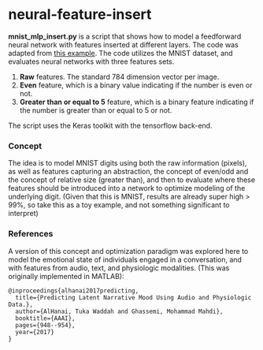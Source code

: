 # neural-feature-insert
**mnist_mlp_insert.py** is a script that shows how to model a feedforward neural network with features inserted at different layers. The code was adapted from [this example](https://github.com/keras-team/keras/blob/master/examples/mnist_mlp.py). The code utilizes the MNIST dataset, and evaluates neural networks with three features sets. 

1. **Raw** features. The standard 784 dimension vector per image.
2. **Even** feature, which is a binary value indicating if the number is even or not.
3. **Greater than or equal to 5** feature, which is a binary feature indicating if the number is greater than or equal to 5 or not.

The script uses the Keras toolkit with the tensorflow back-end.

### Concept
The idea is to model MNIST digits using both the raw information (pixels), as well as features capturing an abstraction, the concept of even/odd and the concept of relative size (greater than), and then to evaluate where these features should be introduced into a network to optimize modeling of the underlying digit. (Given that this is MNIST, results are already super high > 99%, so take this as a toy example, and not something significant to interpret)

### References

A version of this concept and optimization paradigm was explored here to model the emotional state of individuals engaged in a conversation, and with features from audio, text, and physiologic modalities. (This was originally implemented in MATLAB):

```
@inproceedings{alhanai2017predicting,
  title={Predicting Latent Narrative Mood Using Audio and Physiologic Data.},
  author={AlHanai, Tuka Waddah and Ghassemi, Mohammad Mahdi},
  booktitle={AAAI},
  pages={948--954},
  year={2017}
}

```

